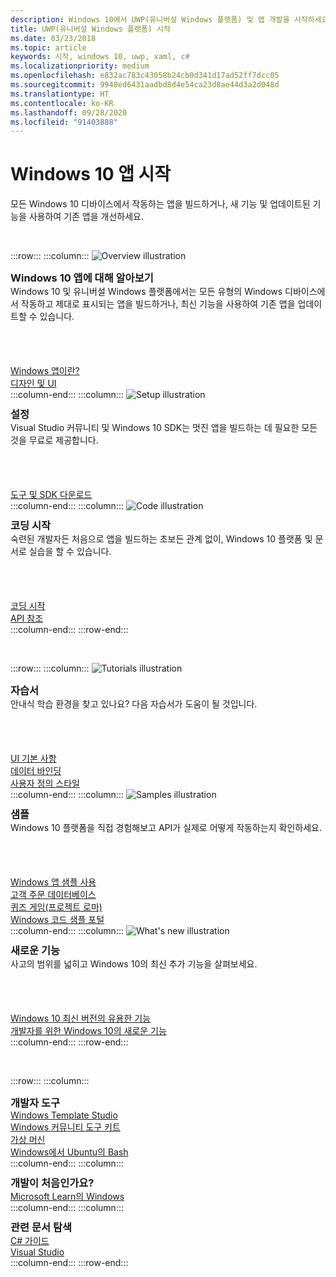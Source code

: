 ```yaml
---
description: Windows 10에서 UWP(유니버설 Windows 플랫폼) 및 앱 개발을 시작하세요.
title: UWP(유니버설 Windows 플랫폼) 시작
ms.date: 03/23/2018
ms.topic: article
keywords: 시작, windows 10, uwp, xaml, c#
ms.localizationpriority: medium
ms.openlocfilehash: e832ac783c43058b24cb0d341d17ad52ff7dcc05
ms.sourcegitcommit: 9940ed6431aadbd8d4e54ca23d8ae44d3a2d048d
ms.translationtype: HT
ms.contentlocale: ko-KR
ms.lasthandoff: 09/28/2020
ms.locfileid: "91403888"
---
```

# <a name="get-started-with-windows-10-apps"></a>Windows 10 앱 시작

모든 Windows 10 디바이스에서 작동하는 앱을 빌드하거나, 새 기능 및 업데이트된 기능을 사용하여 기존 앱을 개선하세요.

<br/>

:::row:::
    :::column:::
        <img src="https://docs.microsoft.com/media/illustrations/biztalk-developer-documentation-1.svg" alt="Overview illustration" />
        <h3 style="margin-top: 10px; margin-bottom: 0px">Windows 10 앱에 대해 알아보기</h3>
        <p style="margin-top: 0px; margin-bottom: 50px">Windows 10 및 유니버설 Windows 플랫폼에서는 모든 유형의 Windows 디바이스에서 작동하고 제대로 표시되는 앱을 빌드하거나, 최신 기능을 사용하여 기존 앱을 업데이트할 수 있습니다.</p>
        <br>
        <a href="//docs.microsoft.com/windows/uwp/get-started/universal-application-platform-guide">Windows 앱이란?</a><br/>
        <a href="https://docs.microsoft.com/windows/uwp/design/">디자인 및 UI</a><br/>
    :::column-end:::
    :::column:::
        <img src="https://docs.microsoft.com/media/illustrations/biztalk-host-integration-install-configure.svg" alt="Setup illustration" />
        <h3 style="margin-top: 10px; margin-bottom: 0px">설정</h3>
        <p style="margin-top: 0px; margin-bottom: 50px">Visual Studio 커뮤니티 및 Windows 10 SDK는 멋진 앱을 빌드하는 데 필요한 모든 것을 무료로 제공합니다.</p>
        <br>
        <a href="//docs.microsoft.com/windows/uwp/get-started/get-set-up">도구 및 SDK 다운로드</a><br/>
    :::column-end:::
    :::column:::
        <img src="https://docs.microsoft.com/media/illustrations/team-services-dev-ops-test.svg" alt="Code illustration" />
        <h3 style="margin-top: 10px; margin-bottom: 0px">코딩 시작</h3>
        <p style="margin-top: 0px; margin-bottom: 50px">숙련된 개발자든 처음으로 앱을 빌드하는 초보든 관계 없이, Windows 10 플랫폼 및 문서로 실습을 할 수 있습니다.</p>
        <br>
        <a href="//docs.microsoft.com/windows/uwp/get-started/create-uwp-apps">코딩 시작</a><br/>
        <a href="//docs.microsoft.com/uwp/">API 참조</a><br/>
    :::column-end:::
:::row-end:::

<br/>

:::row:::
    :::column:::
        <img src="https://docs.microsoft.com/media/illustrations/biztalk-get-started-get-started.svg" alt="Tutorials illustration" />
        <h3 style="margin-top: 10px; margin-bottom: 0px">자습서</h3>
        <p style="margin-top: 0px; margin-bottom: 50px">안내식 학습 환경을 찾고 있나요? 다음 자습서가 도움이 될 것입니다.</p>
        <br>
        <a href="//docs.microsoft.com/windows/uwp/design/basics/xaml-basics-ui">UI 기본 사항</a><br/>
        <a href="//docs.microsoft.com/windows/uwp/data-binding/xaml-basics-data-binding">데이터 바인딩</a><br/>
        <a href="//docs.microsoft.com/windows/uwp/design/basics/xaml-basics-style">사용자 정의 스타일</a><br/>
    :::column-end:::
    :::column:::
        <img src="https://docs.microsoft.com/media/illustrations/biztalk-get-started-scenarios.svg" alt="Samples illustration" />
        <h3 style="margin-top: 10px; margin-bottom: 0px">샘플</h3>
        <p style="margin-top: 0px; margin-bottom: 50px">Windows 10 플랫폼을 직접 경험해보고 API가 실제로 어떻게 작동하는지 확인하세요.</p>
        <br>
        <a href="//docs.microsoft.com/windows/uwp/get-started/get-uwp-app-samples">Windows 앱 샘플 사용</a><br/>
        <a href="//github.com/Microsoft/Windows-appsample-customers-orders-database">고객 주문 데이터베이스</a><br/>
        <a href="//github.com/Microsoft/Windows-appsample-remote-system-sessions">퀴즈 게임(프로젝트 로마)</a><br/>
        <a href="//developer.microsoft.com/windows/samples">Windows 코드 샘플 포털</a><br/>
    :::column-end:::
    :::column:::
        <img src="https://docs.microsoft.com/media/illustrations/ms365enterprise-partner-news-2.svg" alt="What's new illustration" />
        <h3 style="margin-top: 10px; margin-bottom: 0px">새로운 기능</h3>
        <p style="margin-top: 0px; margin-bottom: 50px">사고의 범위를 넓히고 Windows 10의 최신 추가 기능을 살펴보세요.</p>
        <br>
        <a href="//developer.microsoft.com/windows/windows-10-for-developers">Windows 10 최신 버전의 유용한 기능</a><br/>
        <a href="//docs.microsoft.com/windows/uwp/whats-new/windows-10-version-latest">개발자를 위한 Windows 10의 새로운 기능</a><br/>
    :::column-end:::
:::row-end:::

<br/>

:::row:::
    :::column:::
        <h3 style="margin-top: 10px; margin-bottom: 0px">개발자 도구</h3>
        <a href="https://github.com/Microsoft/WindowsTemplateStudio/">Windows Template Studio</a><br/>
        <a href="//docs.microsoft.com/windows/uwpcommunitytoolkit/">Windows 커뮤니티 도구 키트</a><br/>
        <a href="//developer.microsoft.com/windows/downloads/virtual-machines">가상 머신</a><br/>
        <a href="//docs.microsoft.com/windows/wsl/about">Windows에서 Ubuntu의 Bash</a><br/>
    :::column-end:::
    :::column:::
        <h3 style="margin-top: 10px; margin-bottom: 0px">개발이 처음인가요?</h3>
        <a href="//docs.microsoft.com/learn/browse/%3Fproducts=windows&resource_type=module">Microsoft Learn의 Windows</a><br/>
    :::column-end:::
    :::column:::
        <h3 style="margin-top: 10px; margin-bottom: 0px">관련 문서 탐색</h3>
        <a href="//docs.microsoft.com/dotnet/csharp/">C# 가이드</a><br/>
        <a href="//docs.microsoft.com/visualstudio/ide/">Visual Studio</a><br/>
    :::column-end:::
:::row-end:::

